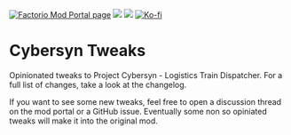 [![Factorio Mod Portal page](https://img.shields.io/badge/dynamic/json?color=orange&label=Factorio&query=downloads_count&suffix=%20downloads&url=https%3A%2F%2Fmods.factorio.com%2Fapi%2Fmods%2Fcybersyn-tweaks&style=for-the-badge)](https://mods.factorio.com/mod/cybersyn-tweaks) [![](https://img.shields.io/github/issues/QuingKhaos/cybersyn-tweaks/bug?label=Bug%20Reports&style=for-the-badge)](https://github.com/QuingKhaos/cybersyn-tweaks/issues?q=is%3Aissue%20state%3Aopen%20label%3Abug) [![](https://img.shields.io/github/issues-pr/QuingKhaos/cybersyn-tweaks?label=Pull%20Requests&style=for-the-badge)](https://github.com/QuingKhaos/cybersyn-tweaks/pulls) [![Ko-fi](https://img.shields.io/badge/Ko--fi-support%20me-ff5e5b?logo=kofi&logoColor=white&style=for-the-badge)](https://ko-fi.com/quingkhaos)

# Cybersyn Tweaks

Opinionated tweaks to Project Cybersyn - Logistics Train Dispatcher. For a full list of changes, take a look at the changelog.

If you want to see some new tweaks, feel free to open a discussion thread on the mod portal or a GitHub issue. Eventually some non so opiniated tweaks will make it into the original mod.
